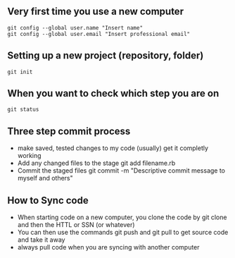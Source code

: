 Very first time you use a new computer
----------------------------

    git config --global user.name "Insert name"
    git config --global user.email "Insert professional email"

Setting up a new project (repository, folder)
----------------------------------- 
    git init

When you want to check which step you are on
-------------------------------------

    git status

Three step commit process
----------------------------------

* make saved, tested changes to my code (usually) get it completly working
* Add any changed files to the stage
    git add filename.rb
* Commit the staged files
    git commit -m "Descriptive commit message to myself and others"

How to Sync code 
------------------------------
* When starting code on a new computer, you clone the code by git clone and then the HTTL or SSN (or whatever)
* You can then use the commands git push and git pull to get source code and take it away
* always pull code when you are syncing with another computer
